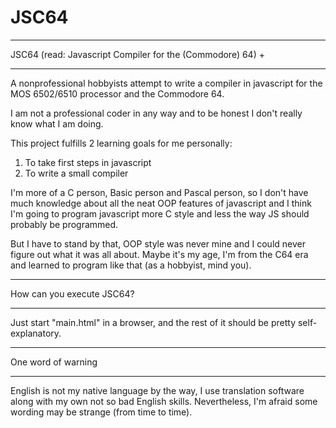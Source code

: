 # JSC64

****************
JSC64 (read: Javascript Compiler for the (Commodore) 64) +
****************

A nonprofessional hobbyists attempt to write a compiler in javascript for the MOS 6502/6510 processor and the Commodore 64.

I am not a professional coder in any way and to be honest I don't really know what I am doing.

This project fulfills 2 learning goals for me personally:
  1) To take first steps in javascript
  2) To write a small compiler

I'm more of a C person, Basic person and Pascal person, so I don't have much knowledge about all the neat OOP features of javascript and I think I'm going to program javascript more C style and less the way JS should probably be programmed. 

But I have to stand by that, OOP style was never mine and I could never figure out what it was all about. Maybe it's my age, I'm from the C64 era and learned to program like that (as a hobbyist, mind you).   

****************
How can you execute JSC64?
****************

Just start "main.html" in a browser, and the rest of it should be pretty self-explanatory.




****************
One word of warning
****************

English is not my native language by the way, I use translation software along with my own not so bad English skills. Nevertheless, I'm afraid some wording may be strange (from time to time).

